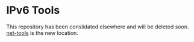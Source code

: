 # IPv6 Tools
This repository has been conslidated elsewhere and will be deleted soon.
[net-tools](https://github.com/nickrusso42518/net-tools) is the new location.
